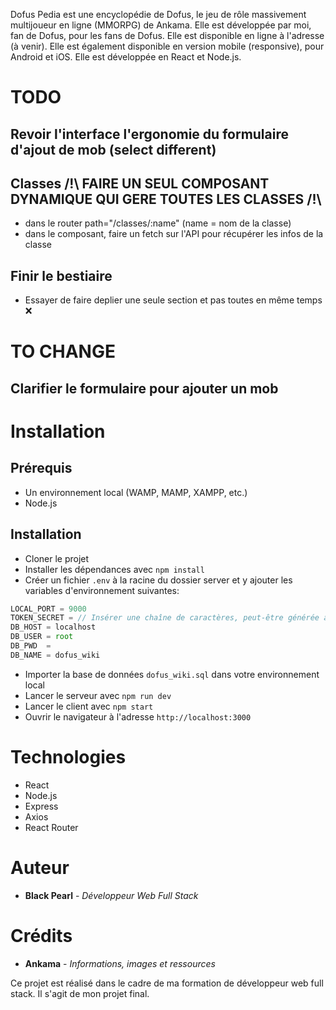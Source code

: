 Dofus Pedia est une encyclopédie de Dofus, le jeu de rôle massivement multijoueur en ligne (MMORPG) de Ankama. Elle est développée par moi, fan de Dofus, pour les fans de Dofus. Elle est disponible en ligne à l'adresse (à venir). Elle est également disponible en version mobile (responsive), pour Android et iOS. Elle est développée en React et Node.js. 

# TODO
## Revoir l'interface l'ergonomie du formulaire d'ajout de mob (select different)

## Classes /!\ FAIRE UN SEUL COMPOSANT DYNAMIQUE QUI GERE TOUTES LES CLASSES /!\
- dans le router path="/classes/:name" (name = nom de la classe)
- dans le composant, faire un fetch sur l'API pour récupérer les infos de la classe

## Finir le bestiaire
- Essayer de faire deplier une seule section et pas toutes en même temps ❌

# TO CHANGE
## Clarifier le formulaire pour ajouter un mob

# Installation

## Prérequis
- Un environnement local (WAMP, MAMP, XAMPP, etc.)
- Node.js

## Installation
- Cloner le projet
- Installer les dépendances avec `npm install`
- Créer un fichier `.env` à la racine du dossier server et y ajouter les variables d'environnement suivantes:
```js
LOCAL_PORT = 9000
TOKEN_SECRET = // Insérer une chaîne de caractères, peut-être générée avec https://www.random.org/strings/
DB_HOST = localhost
DB_USER = root
DB_PWD  =
DB_NAME = dofus_wiki
```
- Importer la base de données `dofus_wiki.sql` dans votre environnement local
- Lancer le serveur avec `npm run dev`
- Lancer le client avec `npm start`
- Ouvrir le navigateur à l'adresse `http://localhost:3000`

# Technologies
- React
- Node.js
- Express
- Axios
- React Router

# Auteur
- **Black Pearl** - *Développeur Web Full Stack*

# Crédits
- **Ankama** - *Informations, images et ressources*

Ce projet est réalisé dans le cadre de ma formation de développeur web full stack. Il s'agit de mon projet final.